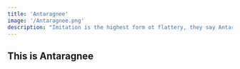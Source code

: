 ```yaml
---
title: 'Antaragnee'
image: '/Antaragnee.png'
description: "Imitation is the highest form ot flattery, they say Antaragnee at Blithchron seeks to combine these mcredibly inspiring and enthralling drama performances with emotion enthusiasm, and honesty to highlight issues plaguing our society in a classic and elegant street style."
---
```


## This is Antaragnee